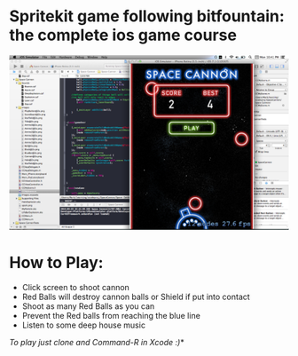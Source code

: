 # Spritekit game following bitfountain: the complete ios game course

![alt tag2](screenshots/menu.png)

# How to Play:
* Click screen to shoot cannon
* Red Balls will destroy cannon balls or Shield if put into contact
* Shoot as many Red Balls as you can
* Prevent the Red balls from reaching the blue line
* Listen to some deep house music




*To play just clone and Command-R in Xcode :)**

